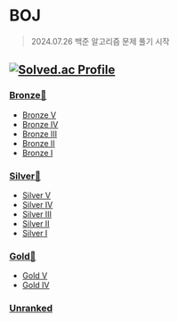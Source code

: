 # BOJ

> 2024.07.26 백준 알고리즘 문제 풀기 시작

[![Solved.ac Profile](http://mazassumnida.wtf/api/v2/generate_badge?boj=howl126)](https://solved.ac/howl126)
---
### [Bronze🥉](https://github.com/HyunjunYoo/BJA)
 - [Bronze V]([https://github.com/howl126/BOJ/tree/master/Bronze/Bronze%20V](https://github.com/HyunjunYoo/BJA/tree/main/%EB%B0%B1%EC%A4%80/Bronze))
 - [Bronze IV](https://github.com/HyunjunYoo/BJA)
 - [Bronze III](https://github.com/HyunjunYoo/BJA)
 - [Bronze II](https://github.com/HyunjunYoo/BJA)
 - [Bronze I](https://github.com/HyunjunYoo/BJA)

### [Silver🥈](https://github.com/HyunjunYoo/BJA)
 - [Silver V](https://github.com/HyunjunYoo/BOJ/tree/main/%EB%B0%B1%EC%A4%80/Silver)
 - [Silver IV](https://github.com/HyunjunYoo/BJA)
 - [Silver III](https://github.com/HyunjunYoo/BJA)
 - [Silver II](https://github.com/HyunjunYoo/BJA)
 - [Silver I](https://github.com/HyunjunYoo/BJA)

### [Gold🥇](https://github.com/HyunjunYoo/BJA)
 - [Gold V](https://github.com/HyunjunYoo/BJA/tree/main/%EB%B0%B1%EC%A4%80/Gold/2042.%E2%80%85%EA%B5%AC%EA%B0%84%E2%80%85%ED%95%A9%E2%80%85%EA%B5%AC%ED%95%98%EA%B8%B0)
 - [Gold IV](https://github.com/HyunjunYoo/BJA)

### [Unranked](https://github.com/HyunjunYoo/BJA)
